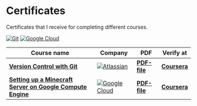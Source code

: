 # Certificates
Certificates that I receive for completing different courses.

[![Git](https://img.shields.io/badge/git-333333?style=for-the-badge&logo=git&logoColor=%f05033)](#)
[![Google Cloud](https://img.shields.io/badge/Google%20Compute%20Engine-white?style=for-the-badge&logo=Google&logoColor=%black)](#)

Course name | Company | PDF | Verify at
------------|---------|-----|-----------
[**Version Control with Git**](https://www.coursera.org/learn/version-control-with-git) | [![Atlassian](https://img.shields.io/badge/Atlassian-3c00d0?style=for-the-badge&logo=Atlassian&logoColor=%f05033)](#) | [**PDF-file**](https://github.com/xairaven/certificates/blob/main/res/Atlassian-Git.pdf) | [**Coursera**](https://coursera.org/verify/URNZYKSKSGNJ)
[**Setting up a Minecraft Server on Google Compute Engine**](https://www.coursera.org/projects/googlecloud-setting-up-a-minecraft-server-on-google-compute-engine-ap6oo) | [![Google Cloud](https://img.shields.io/badge/Google-white?style=for-the-badge&logo=Google&logoColor=%black)](#) | [**PDF-file**](https://github.com/xairaven/certificates/blob/main/res/Google-Minecraft.pdf) | [**Coursera**](https://coursera.org/verify/V5DH2BE4FA28)

